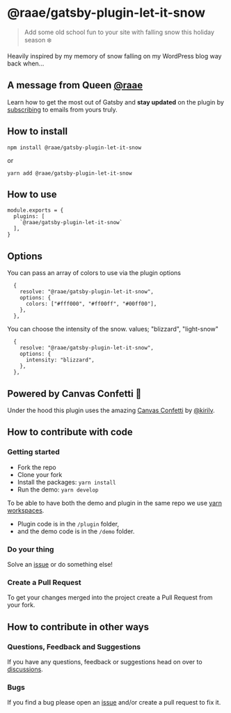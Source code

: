 # @raae/gatsby-plugin-let-it-snow

> Add some old school fun to your site with falling snow this holiday season ❄️

Heavily inspired by my memory of snow falling on my WordPress blog way back when...

## A message from Queen [@raae](https://twitter.com/raae)

Learn how to get the most out of Gatsby and **stay updated** on the plugin by [subscribing](https://queen.raae.codes/emails/?utm_source=readme&utm_campaign=let-it-snow) to emails from yours truly.

## How to install

`npm install @raae/gatsby-plugin-let-it-snow`

or

`yarn add @raae/gatsby-plugin-let-it-snow`

## How to use

```
module.exports = {
  plugins: [
    `@raae/gatsby-plugin-let-it-snow`
  ],
}
```

## Options

You can pass an array of colors to use via the plugin options

```
  {
    resolve: "@raae/gatsby-plugin-let-it-snow",
    options: {
      colors: ["#fff000", "#ff00ff", "#00ff00"],
    },
  },
```

You can choose the intensity of the snow.
values; "blizzard", "light-snow"
```
  {
    resolve: "@raae/gatsby-plugin-let-it-snow",
    options: {
      intensity: "blizzard",
    },
  },
```



## Powered by Canvas Confetti 🎉

Under the hood this plugin uses the amazing [Canvas Confetti](https://github.com/catdad/canvas-confetti) by [@kirilv](https://twitter.com/kirilv).

## How to contribute with code

### Getting started

- Fork the repo
- Clone your fork
- Install the packages: `yarn install`
- Run the demo: `yarn develop`

To be able to have both the demo and plugin in the same repo we use [yarn workspaces](https://classic.yarnpkg.com/lang/en/docs/workspaces/).

- Plugin code is in the `/plugin` folder,
- and the demo code is in the `/demo` folder.

### Do your thing

Solve an [issue](https://github.com/queen-raae/gatsby-plugin-let-it-snow/issues) or do something else!

### Create a Pull Request

To get your changes merged into the project create a Pull Request from your fork.

## How to contribute in other ways

### Questions, Feedback and Suggestions

If you have any questions, feedback or suggestions head on over to [discussions](https://github.com/queen-raae/gatsby-plugin-let-it-snow/discussions).

### Bugs

If you find a bug please open an [issue](https://github.com/raae/gatsby-plugin-let-it-snow/issues) and/or create a pull request to fix it.
